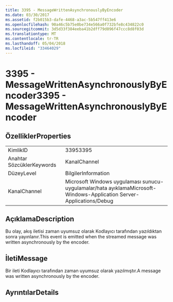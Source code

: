 ```yaml
---
title: 3395 - MessageWrittenAsynchronouslyByEncoder
ms.date: 03/30/2017
ms.assetid: f2b015b3-dafe-4468-a3ac-5b547ff413e6
ms.openlocfilehash: 90a46c5b75e0be734e566a0f732bfe8c434822c0
ms.sourcegitcommit: 3d5d33f384eeba41b2dff79d096f47ccc8d8f03d
ms.translationtype: MT
ms.contentlocale: tr-TR
ms.lasthandoff: 05/04/2018
ms.locfileid: "33464029"
---
```

# <a name="3395---messagewrittenasynchronouslybyencoder"></a><span data-ttu-id="a0f67-102">3395 - MessageWrittenAsynchronouslyByEncoder</span><span class="sxs-lookup"><span data-stu-id="a0f67-102">3395 - MessageWrittenAsynchronouslyByEncoder</span></span>
## <a name="properties"></a><span data-ttu-id="a0f67-103">Özellikler</span><span class="sxs-lookup"><span data-stu-id="a0f67-103">Properties</span></span>  
  
|||  
|-|-|  
|<span data-ttu-id="a0f67-104">Kimlik</span><span class="sxs-lookup"><span data-stu-id="a0f67-104">ID</span></span>|<span data-ttu-id="a0f67-105">3395</span><span class="sxs-lookup"><span data-stu-id="a0f67-105">3395</span></span>|  
|<span data-ttu-id="a0f67-106">Anahtar Sözcükler</span><span class="sxs-lookup"><span data-stu-id="a0f67-106">Keywords</span></span>|<span data-ttu-id="a0f67-107">Kanal</span><span class="sxs-lookup"><span data-stu-id="a0f67-107">Channel</span></span>|  
|<span data-ttu-id="a0f67-108">Düzey</span><span class="sxs-lookup"><span data-stu-id="a0f67-108">Level</span></span>|<span data-ttu-id="a0f67-109">Bilgiler</span><span class="sxs-lookup"><span data-stu-id="a0f67-109">Information</span></span>|  
|<span data-ttu-id="a0f67-110">Kanal</span><span class="sxs-lookup"><span data-stu-id="a0f67-110">Channel</span></span>|<span data-ttu-id="a0f67-111">Microsoft Windows uygulaması sunucu-uygulamalar/hata ayıklama</span><span class="sxs-lookup"><span data-stu-id="a0f67-111">Microsoft-Windows-Application Server-Applications/Debug</span></span>|  
  
## <a name="description"></a><span data-ttu-id="a0f67-112">Açıklama</span><span class="sxs-lookup"><span data-stu-id="a0f67-112">Description</span></span>  
 <span data-ttu-id="a0f67-113">Bu olay, akış iletisi zaman uyumsuz olarak Kodlayıcı tarafından yazıldıktan sonra yayınlanır.</span><span class="sxs-lookup"><span data-stu-id="a0f67-113">This event is emitted when the streamed message was written asynchronously by the encoder.</span></span>  
  
## <a name="message"></a><span data-ttu-id="a0f67-114">İleti</span><span class="sxs-lookup"><span data-stu-id="a0f67-114">Message</span></span>  
 <span data-ttu-id="a0f67-115">Bir ileti Kodlayıcı tarafından zaman uyumsuz olarak yazılmıştır.</span><span class="sxs-lookup"><span data-stu-id="a0f67-115">A message was written asynchronously by the encoder.</span></span>  
  
## <a name="details"></a><span data-ttu-id="a0f67-116">Ayrıntılar</span><span class="sxs-lookup"><span data-stu-id="a0f67-116">Details</span></span>
